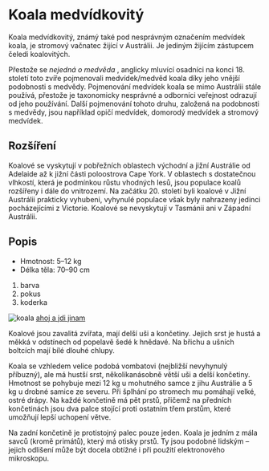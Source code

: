 # Koala medvídkovitý

Koala medvídkovitý, známý také pod nesprávným označením medvídek koala, je stromový vačnatec žijící v Austrálii. Je jediným žijícím zástupcem čeledi koalovitých.

Přestože se _nejedná o medvěda_ , anglicky mluvící osadníci na konci 18. století toto zvíře pojmenovali medvídek/medvěd koala díky jeho vnější podobnosti s medvědy. Pojmenování medvídek koala se mimo Austrálii stále používá, přestože je taxonomicky nesprávné a odborníci veřejnost odrazují od jeho používání. Další pojmenování tohoto druhu, založená na podobnosti s medvědy, jsou například opičí medvídek, domorodý medvídek a stromový medvídek.

## Rozšíření

Koalové se vyskytují v pobřežních oblastech východní a jižní Austrálie od Adelaide až k jižní části poloostrova Cape York. V oblastech s dostatečnou vlhkostí, která je podmínkou růstu vhodných lesů, jsou populace koalů rozšířeny i dále do vnitrozemí. Na začátku 20. století byli koalové v Jižní Austrálii prakticky vyhubeni, vyhynulé populace však byly nahrazeny jedinci pocházejícími z Victorie. Koalové se nevyskytují v Tasmánii ani v Západní Austrálii.

## Popis

- Hmotnost: 5–12 kg
- Délka těla: 70–90 cm

1. barva
1. pokus
1. koderka

![koala](images/koala.jpg)
[ahoj a jdi jinam](google.com)

Koalové jsou zavalitá zvířata, mají delší uši a končetiny. Jejich srst je hustá a měkká v odstínech od popelavě šedé k hnědavé. Na břichu a ušních boltcích mají bílé dlouhé chlupy.

Koala se vzhledem velice podobá vombatovi (nejbližší nevyhynulý příbuzný), ale má hustší srst, několikanásobně větší uši a delší končetiny. Hmotnost se pohybuje mezi 12 kg u mohutného samce z jihu Austrálie a 5 kg u drobné samice ze severu. Při šplhání po stromech mu pomáhají velké, ostré drápy. Na každé končetině má pět prstů, přičemž na předních končetinách jsou dva palce stojící proti ostatním třem prstům, které umožňují lepší uchopení větve.

Na zadní končetině je protistojný palec pouze jeden. Koala je jedním z mála savců (kromě primátů), který má otisky prstů. Ty jsou podobné lidským – jejich odlišení může být docela obtížné i při použití elektronového mikroskopu.
